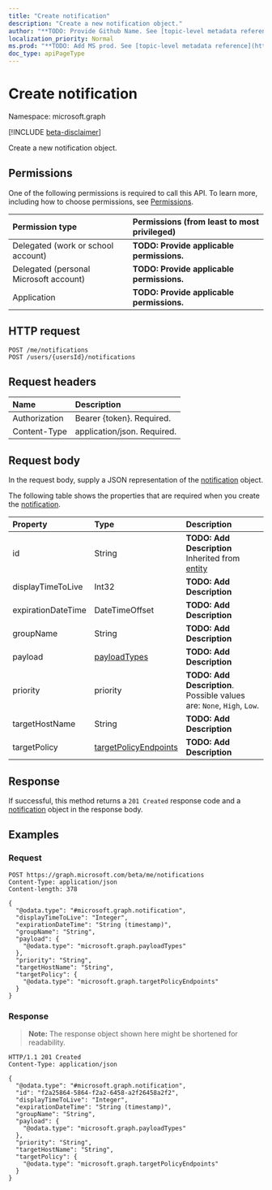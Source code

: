 ```yaml
---
title: "Create notification"
description: "Create a new notification object."
author: "**TODO: Provide Github Name. See [topic-level metadata reference](https://msgo.azurewebsites.net/add/document/guidelines/metadata.html#topic-level-metadata)**"
localization_priority: Normal
ms.prod: "**TODO: Add MS prod. See [topic-level metadata reference](https://msgo.azurewebsites.net/add/document/guidelines/metadata.html#topic-level-metadata)**"
doc_type: apiPageType
---
```


# Create notification
Namespace: microsoft.graph

[!INCLUDE [beta-disclaimer](../../includes/beta-disclaimer.md)]

Create a new notification object.

## Permissions
One of the following permissions is required to call this API. To learn more, including how to choose permissions, see [Permissions](/graph/permissions-reference).

|Permission type|Permissions (from least to most privileged)|
|:---|:---|
|Delegated (work or school account)|**TODO: Provide applicable permissions.**|
|Delegated (personal Microsoft account)|**TODO: Provide applicable permissions.**|
|Application|**TODO: Provide applicable permissions.**|

## HTTP request

<!-- {
  "blockType": "ignored"
}
-->
``` http
POST /me/notifications
POST /users/{usersId}/notifications
```

## Request headers
|Name|Description|
|:---|:---|
|Authorization|Bearer {token}. Required.|
|Content-Type|application/json. Required.|

## Request body
In the request body, supply a JSON representation of the [notification](../resources/notification.md) object.

The following table shows the properties that are required when you create the [notification](../resources/notification.md).

|Property|Type|Description|
|:---|:---|:---|
|id|String|**TODO: Add Description** Inherited from [entity](../resources/entity.md)|
|displayTimeToLive|Int32|**TODO: Add Description**|
|expirationDateTime|DateTimeOffset|**TODO: Add Description**|
|groupName|String|**TODO: Add Description**|
|payload|[payloadTypes](../resources/payloadtypes.md)|**TODO: Add Description**|
|priority|priority|**TODO: Add Description**. Possible values are: `None`, `High`, `Low`.|
|targetHostName|String|**TODO: Add Description**|
|targetPolicy|[targetPolicyEndpoints](../resources/targetpolicyendpoints.md)|**TODO: Add Description**|



## Response

If successful, this method returns a `201 Created` response code and a [notification](../resources/notification.md) object in the response body.

## Examples

### Request
<!-- {
  "blockType": "request",
  "name": "create_notification_from_"
}
-->
``` http
POST https://graph.microsoft.com/beta/me/notifications
Content-Type: application/json
Content-length: 378

{
  "@odata.type": "#microsoft.graph.notification",
  "displayTimeToLive": "Integer",
  "expirationDateTime": "String (timestamp)",
  "groupName": "String",
  "payload": {
    "@odata.type": "microsoft.graph.payloadTypes"
  },
  "priority": "String",
  "targetHostName": "String",
  "targetPolicy": {
    "@odata.type": "microsoft.graph.targetPolicyEndpoints"
  }
}
```


### Response
>**Note:** The response object shown here might be shortened for readability.
<!-- {
  "blockType": "response",
  "truncated": true,
  "@odata.type": "microsoft.graph.notification"
}
-->
``` http
HTTP/1.1 201 Created
Content-Type: application/json

{
  "@odata.type": "#microsoft.graph.notification",
  "id": "f2a25864-5864-f2a2-6458-a2f26458a2f2",
  "displayTimeToLive": "Integer",
  "expirationDateTime": "String (timestamp)",
  "groupName": "String",
  "payload": {
    "@odata.type": "microsoft.graph.payloadTypes"
  },
  "priority": "String",
  "targetHostName": "String",
  "targetPolicy": {
    "@odata.type": "microsoft.graph.targetPolicyEndpoints"
  }
}
```

